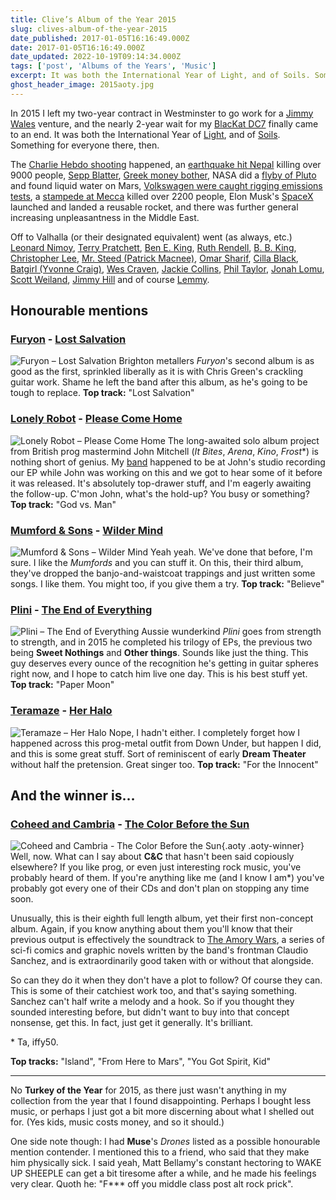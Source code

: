 ```yaml
---
title: Clive’s Album of the Year 2015
slug: clives-album-of-the-year-2015
date_published: 2017-01-05T16:16:49.000Z
date: 2017-01-05T16:16:49.000Z
date_updated: 2022-10-19T09:14:34.000Z
tags: ['post', 'Albums of the Years', 'Music']
excerpt: It was both the International Year of Light, and of Soils. Something for everyone there, then.
ghost_header_image: 2015aoty.jpg
---
```


In 2015 I left my two-year contract in Westminster to go work for a [Jimmy Wales](https://en.wikipedia.org/wiki/Jimmy_Wales) venture, and the nearly 2-year wait for my [BlacKat DC7](/public/images/2016/03/IMG_5263.jpg) finally came to an end. It was both the International Year of [Light](https://en.wikipedia.org/wiki/International_Year_of_Light), and of [Soils](https://en.wikipedia.org/wiki/Soil_governance#International_Year_of_Soils). Something for everyone there, then.

The [Charlie Hebdo shooting](https://en.wikipedia.org/wiki/Charlie_Hebdo_shooting) happened, an [earthquake hit Nepal](https://en.wikipedia.org/wiki/April_2015_Nepal_earthquake) killing over 9000 people, [Sepp Blatter](https://en.wikipedia.org/wiki/2015_FIFA_corruption_case), [Greek money bother](https://en.wikipedia.org/wiki/Greek_government-debt_crisis), NASA did a [flyby of Pluto](https://en.wikipedia.org/wiki/New_Horizons) and found liquid water on Mars, [Volkswagen were caught rigging emissions tests](https://en.wikipedia.org/wiki/Volkswagen_emissions_scandal), a [stampede at Mecca](https://en.wikipedia.org/wiki/2015_Mina_stampede) killed over 2200 people, Elon Musk's [SpaceX](https://en.wikipedia.org/wiki/SpaceX) launched and landed a reusable rocket, and there was further general increasing unpleasantness in the Middle East.

Off to Valhalla (or their designated equivalent) went (as always, etc.) [Leonard Nimoy](https://en.wikipedia.org/wiki/Leonard_Nimoy), [Terry Pratchett](https://en.wikipedia.org/wiki/Terry_Pratchett), [Ben E. King](https://en.wikipedia.org/wiki/Ben_E._King), [Ruth Rendell](https://en.wikipedia.org/wiki/Ruth_Rendell), [B. B. King](https://en.wikipedia.org/wiki/B.B._King), [Christopher Lee](https://en.wikipedia.org/wiki/Christopher_Lee), [Mr. Steed (Patrick Macnee)](https://en.wikipedia.org/wiki/Patrick_Macnee), [Omar Sharif](https://en.wikipedia.org/wiki/Omar_Sharif), [Cilla Black](https://en.wikipedia.org/wiki/Cilla_Black), [Batgirl (Yvonne Craig)](https://en.wikipedia.org/wiki/Yvonne_Craig), [Wes Craven](https://en.wikipedia.org/wiki/Wes_Craven), [Jackie Collins](https://en.wikipedia.org/wiki/Jackie_Collins), [Phil Taylor](https://en.wikipedia.org/wiki/Phil_Taylor_(musician)), [Jonah Lomu](https://en.wikipedia.org/wiki/Jonah_Lomu), [Scott Weiland](https://en.wikipedia.org/wiki/Scott_Weiland), [Jimmy Hill](https://en.wikipedia.org/wiki/Jimmy_Hill) and of course [Lemmy](https://en.wikipedia.org/wiki/Lemmy).

## Honourable mentions

### [Furyon](http://www.furyon.net/) - [Lost Salvation](https://www.amazon.co.uk/Lost-Salvation-Furyon/dp/B00SHGI69Q/)

![Furyon – Lost Salvation](/public/images/2020/05/furyon_lost-salvation.jpeg) Brighton metallers *Furyon*'s second album is as good as the first, sprinkled liberally as it is with Chris Green's crackling guitar work. Shame he left the band after this album, as he's going to be tough to replace. **Top track:** "Lost Salvation"

### [Lonely Robot](https://www.facebook.com/johnchristianmitchell/) - [Please Come Home](https://www.amazon.co.uk/Please-Come-Home-Lonely-Robot/dp/B00SVDJ0X6/)

![Lonely Robot – Please Come Home](/public/images/2020/05/lonely-robot_please-come-home.jpeg) The long-awaited solo album project from British prog mastermind John Mitchell (*It Bites*, *Arena*, *Kino*, *Frost**) is nothing short of genius. My [band](http://www.indigodown.com/) happened to be at John's studio recording our EP while John was working on this and we got to hear some of it before it was released. It's absolutely top-drawer stuff, and I'm eagerly awaiting the follow-up. C'mon John, what's the hold-up? You busy or something? **Top track:** "God vs. Man"

### [Mumford & Sons](http://www.mumfordandsons.com/) - [Wilder Mind](https://www.amazon.co.uk/d/Shops/Wilder-Mind-Mumford-Sons/B00U2FNSVG/)

![Mumford & Sons – Wilder Mind](/public/images/2020/05/mumford-and-sons_wilder-things.jpeg) Yeah yeah. We've done that before, I'm sure. I like the *Mumfords* and you can stuff it. On this, their third album, they've dropped the banjo-and-waistcoat trappings and just written some songs. I like them. You might too, if you give them a try. **Top track:** "Believe"

### [Plini](http://www.plini.co/) - [The End of Everything](https://www.amazon.co.uk/End-Everything-Plini/dp/B00TAVIWZA/)

![Plini – The End of Everything](/public/images/2020/05/plini_the-end-of-everything.jpeg) Aussie wunderkind *Plini* goes from strength to strength, and in 2015 he completed his trilogy of EPs, the previous two being **Sweet Nothings** and **Other things**. Sounds like just the thing. This guy deserves every ounce of the recognition he's getting in guitar spheres right now, and I hope to catch him live one day. This is his best stuff yet. **Top track:** "Paper Moon"

### [Teramaze](http://teramaze.com.au/) - [Her Halo](https://www.amazon.co.uk/Her-Halo-Teramaze/dp/B0145XMC9O/)

![Teramaze – Her Halo](/public/images/2020/05/teramaze_her-halo.jpeg) Nope, I hadn't either. I completely forget how I happened across this prog-metal outfit from Down Under, but happen I did, and this is some great stuff. Sort of reminiscent of early **Dream Theater** without half the pretension. Great singer too. **Top track:** "For the Innocent"

## And the winner is…

### [Coheed and Cambria](http://www.coheedandcambria.com/) - [The Color Before the Sun](https://www.amazon.co.uk/Color-Before-Sun-Explicit/dp/B013ZDVDQI/)
![Coheed and Cambria - The Color Before the Sun](/public/images/2017/01/color-before-sun.jpg){.aoty .aoty-winner}
Well, now. What can I say about **C&C** that hasn't been said copiously elsewhere? If you like prog, or even just interesting rock music, you've probably heard of them. If you're anything like me (and I know I am\*) you've probably got every one of their CDs and don't plan on stopping any time soon.

Unusually, this is their eighth full length album, yet their first non-concept album. Again, if you know anything about them you'll know that their previous output is effectively the soundtrack to [The Amory Wars](https://en.wikipedia.org/wiki/The_Amory_Wars), a series of sci-fi comics and graphic novels written by the band's frontman Claudio Sanchez, and is extraordinarily good taken with or without that alongside.

So can they do it when they don't have a plot to follow? Of course they can. This is some of their catchiest work too, and that's saying something. Sanchez can't half write a melody and a hook. So if you thought they sounded interesting before, but didn't want to buy into that concept nonsense, get this. In fact, just get it generally. It's brilliant.

\* Ta, iffy50.

**Top tracks:** "Island", "From Here to Mars", "You Got Spirit, Kid"

---

No **Turkey of the Year** for 2015, as there just wasn't anything in my collection from the year that I found disappointing. Perhaps I bought less music, or perhaps I just got a bit more discerning about what I shelled out for. (Yes kids, music costs money, and so it should.)

One side note though: I had **Muse**'s *Drones* listed as a possible honourable mention contender. I mentioned this to a friend, who said that they make him physically sick. I said yeah, Matt Bellamy's constant hectoring to WAKE UP SHEEPLE can get a bit tiresome after a while, and he made his feelings very clear. Quoth he: "F\*\*\* off you middle class post alt rock prick".
